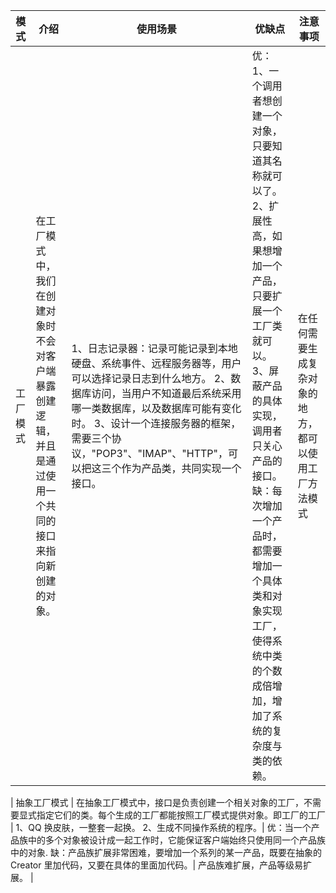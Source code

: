 | 模式 | 介绍 | 使用场景 | 优缺点 | 注意事项 |
| ----- | ----- | ----- | ----- | ----- |
| 工厂模式 | 在工厂模式中，我们在创建对象时不会对客户端暴露创建逻辑，并且是通过使用一个共同的接口来指向新创建的对象。| 1、日志记录器：记录可能记录到本地硬盘、系统事件、远程服务器等，用户可以选择记录日志到什么地方。  2、数据库访问，当用户不知道最后系统采用哪一类数据库，以及数据库可能有变化时。 3、设计一个连接服务器的框架，需要三个协议，"POP3"、"IMAP"、"HTTP"，可以把这三个作为产品类，共同实现一个接口。 | 优：1、一个调用者想创建一个对象，只要知道其名称就可以了。  2、扩展性高，如果想增加一个产品，只要扩展一个工厂类就可以。  3、屏蔽产品的具体实现，调用者只关心产品的接口。缺：每次增加一个产品时，都需要增加一个具体类和对象实现工厂，使得系统中类的个数成倍增加，增加了系统的复杂度与类的依赖。 | 在任何需要生成复杂对象的地方，都可以使用工厂方法模式 |

| 抽象工厂模式 | 在抽象工厂模式中，接口是负责创建一个相关对象的工厂，不需要显式指定它们的类。每个生成的工厂都能按照工厂模式提供对象。即工厂的工厂 | 1、QQ 换皮肤，一整套一起换。 2、生成不同操作系统的程序。| 优：当一个产品族中的多个对象被设计成一起工作时，它能保证客户端始终只使用同一个产品族中的对象. 缺：产品族扩展非常困难，要增加一个系列的某一产品，既要在抽象的 Creator 里加代码，又要在具体的里面加代码。| 产品族难扩展，产品等级易扩展。 |

